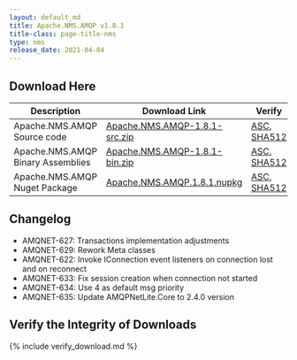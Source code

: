 ```yaml
---
layout: default_md
title: Apache.NMS.AMQP v1.8.1 
title-class: page-title-nms
type: nms
release_date: 2021-04-04
---
```


Download Here
-------------

|Description|Download Link|Verify|Version|
|---|---|---|---|
|Apache.NMS.AMQP Source code|[Apache.NMS.AMQP-1.8.1-src.zip](https://www.apache.org/dyn/closer.lua/activemq/apache-nms-amqp/1.8.1/Apache.NMS.AMQP-1.8.1-src.zip)|[ASC](https://downloads.apache.org/activemq/apache-nms-amqp/1.8.1/Apache.NMS.AMQP-1.8.1-src.zip.asc), [SHA512](https://downloads.apache.org/activemq/apache-nms-amqp/1.8.1/Apache.NMS.AMQP-1.8.1-src.zip.sha512)|1.8.1|
|Apache.NMS.AMQP Binary Assemblies|[Apache.NMS.AMQP-1.8.1-bin.zip](https://www.apache.org/dyn/closer.lua/activemq/apache-nms-amqp/1.8.1/Apache.NMS.AMQP-1.8.1-bin.zip)|[ASC](https://downloads.apache.org/activemq/apache-nms-amqp/1.8.1/Apache.NMS.AMQP-1.8.1-bin.zip.asc), [SHA512](https://downloads.apache.org/activemq/apache-nms-amqp/1.8.1/Apache.NMS.AMQP-1.8.1-bin.zip.sha512)|1.8.1|
|Apache.NMS.AMQP Nuget Package|[Apache.NMS.AMQP.1.8.1.nupkg](https://www.apache.org/dyn/closer.lua/activemq/apache-nms-amqp/1.8.1/Apache.NMS.AMQP.1.8.1.nupkg)|[ASC](https://downloads.apache.org/activemq/apache-nms-amqp/1.8.1/Apache.NMS.AMQP.1.8.1.nupkg.asc), [SHA512](https://downloads.apache.org/activemq/apache-nms-amqp/1.8.1/Apache.NMS.AMQP.1.8.1.nupkg.sha512)|1.8.1|

Changelog
---------

- AMQNET-627: Transactions implementation adjustments
- AMQNET-629: Rework Meta classes
- AMQNET-622: Invoke IConnection event listeners on connection lost and on reconnect
- AMQNET-633: Fix session creation when connection not started
- AMQNET-634: Use 4 as default msg priority
- AMQNET-635: Update AMQPNetLite.Core to 2.4.0 version

Verify the Integrity of Downloads
---------------------------------

{% include verify_download.md %}
